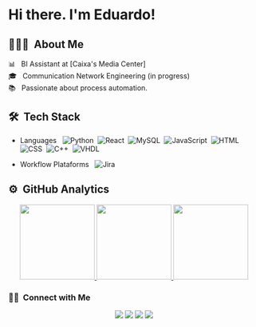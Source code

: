# Hi there. I'm Eduardo!

## 👩🏻‍💻 &nbsp;About Me

📊 &nbsp; BI Assistant at [Caixa's Media Center]\
🎓 &nbsp; Communication Network Engineering (in progress)\
📚 &nbsp; Passionate about process automation.

## 🛠 &nbsp;Tech Stack
- Languages &nbsp;
![Python](https://img.shields.io/badge/-Python-05122A?style=flat&logo=python)&nbsp;
![React](https://img.shields.io/badge/-React-05122A?style=flat&logo=react)&nbsp;
![MySQL](https://img.shields.io/badge/-MySQL-05122A?style=flat&logo=react)&nbsp;
![JavaScript](https://img.shields.io/badge/-JavaScript-05122A?style=flat&logo=javascript)&nbsp;
![HTML](https://img.shields.io/badge/HTML5-05122A?style=flat&logo=html5)&nbsp;
![CSS](https://img.shields.io/badge/CSS3-05122A?style=flat&logo=css3)&nbsp;
![C++](https://img.shields.io/badge/c++-05122A?style=flat&logo=c%2B%2B&logoColor=white)&nbsp;
![VHDL](https://img.shields.io/badge/-VHDL-05122A?style=flat&logo=VHDL)&nbsp;

- Workflow Plataforms &nbsp;
  ![Jira](https://img.shields.io/badge/Jira-05122A?style=flat&logo=Jira)

## ⚙️ &nbsp;GitHub Analytics

<a href="https://github.com/EduardoAMelo">
    <div align="center">
        <img height="150em" src="https://github-readme-stats-eight-theta.vercel.app/api?username=EduardoAMelo&show_icons=true&theme=algolia&include_all_commits=true&count_private=true"/>
        <img height="150em" src ="https://github-readme-streak-stats.herokuapp.com?user=EduardoAMelo&theme=algolia">
        <img height="150em" src="https://github-readme-stats-eight-theta.vercel.app/api/top-langs/?username=EduardoAMelo&layout=compact&langs_count=8&theme=algolia"/>
    </div>
</a>

### 🤝🏻 &nbsp;Connect with Me

<p align="center">
<a href="https://www.linkedin.com/in/eduardo-amaral-a9b85b214/"><img src="https://img.shields.io/badge/-Eduardo%20Amaral%20Melo-0077B5?style=flat&logo=Linkedin&logoColor=white"/></a>
<a href="mailto:eduardoamelo2003@gmail.com"><img src="https://img.shields.io/badge/-eduardoamelo2003@gmail.com-D14836?style=flat&logo=Gmail&logoColor=white"/></a>
<a href="https://www.instagram.com/_.edumello/"><img src="https://img.shields.io/badge/-@_edumello_-E4405F?style=flat&logo=Instagram&logoColor=white"/></a>
<a href="https://www.facebook.com/eduardo.amaralmelo.716/"><img src="https://img.shields.io/badge/-@Eduardo Amaral Melo-1877F2?style=flat&logo=Facebook&logoColor=white"/></a>
</p>
